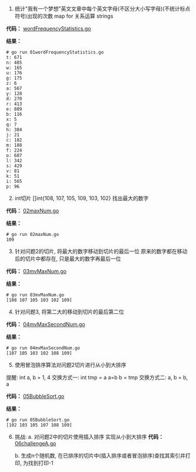 1. 统计"我有一个梦想"英文文章中每个英文字母(不区分大小写字母)(不统计标点符号)出现的次数
    map
    for
    关系运算
    strings

**代码：**
[wordFrequencyStatistics.go](./01wordFrequencyStatistics.go)

**结果：**
```
# go run 01wordFrequencyStatistics.go 
t: 671
n: 485
w: 165
u: 176
g: 175
z: 6
a: 567
y: 128
d: 270
r: 413
e: 889
b: 116
x: 5
q: 7
h: 384
j: 21
c: 182
m: 188
f: 224
o: 607
l: 342
s: 429
v: 81
k: 51
i: 565
p: 96
```

2. int切片 []int{108, 107, 105, 109, 103, 102}
    找出最大的数字

**代码：**
[02maxNum.go](./02maxNum.go)

**结果：**
```
# go run 02maxNum.go  
109
```

3. 针对问题2的切片, 将最大的数字移动到切片的最后一位
    原来的数字都在移动后的切片中都存在, 只是最大的数字再最后一位

**代码：**
[03mvMaxNum.go](./03mvMaxNum.go)

**结果：**
```
# go run 03mvMaxNum.go
[108 107 105 103 102 109]
```

4. 针对问题3, 将第二大的移动到切片的最后第二位

**代码：**
[04mvMaxSecondNum.go](./04mvMaxSecondNum.go)

**结果：**
```
# go run 04mvMaxSecondNum.go
[107 105 103 102 108 109]
```

5. 使用冒泡排序算法对问题2切片进行从小到大排序

提醒:
    int a, b = 1, 4
    交换方式一:
    int tmp = a
    a=b
    b = tmp
    交换方式二:
    a, b = b, a

**代码：**
[05BubbleSort.go](./05BubbleSort.go)

**结果：**
```
# go run 05BubbleSort.go
[102 103 105 107 108 109]
```

6. 挑战:
    a. 对问题2中的切片使用插入排序 实现从小到大排序
    **代码：**
    [06challengeA.go](./06challengeA.go)
    
    b. 生成n个随机数, 在已排序的切片中(插入排序或者冒泡排序)查找其索引并打印, 为找到打印-1


